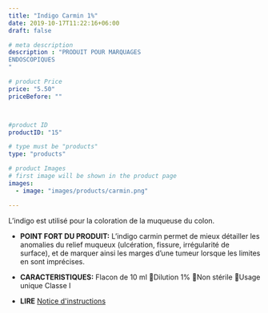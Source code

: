 ```yaml
---
title: "Indigo Carmin 1%"
date: 2019-10-17T11:22:16+06:00
draft: false

# meta description
description : "PRODUIT POUR MARQUAGES
ENDOSCOPIQUES
"

# product Price
price: "5.50"
priceBefore: ""



#product ID
productID: "15"

# type must be "products"
type: "products"

# product Images
# first image will be shown in the product page
images:
  - image: "images/products/carmin.png"

---
```


L’indigo est utilisé pour la coloration de la muqueuse du colon.
- **POINT FORT DU PRODUIT:**
	L’indigo carmin permet de mieux détailler les anomalies du relief muqueux  (ulcération, fissure, irrégularité de surface), et de marquer ainsi les marges d’une tumeur lorsque les limites en sont imprécises.
- **CARACTERISTIQUES:**
	Flacon de 10 ml Dilution 1% Non stérile Usage unique
	Classe I

- **LIRE** [Notice d'instructions](/link/REV_IndigoCarmin-VERSIONDEFINITIVE.pdf)
